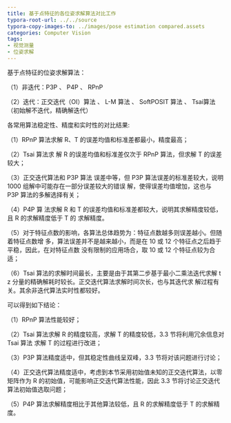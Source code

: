 ```yaml
---
title: 基于点特征的各位姿求解算法对比工作
typora-root-url: ../../source
typora-copy-images-to: ../images/pose estimation compared.assets
categories: Computer Vision
tags:
- 视觉测量
- 位姿求解
---
```


基于点特征的位姿求解算法：

（1）非迭代：P3P 、 P4P 、 RPnP 

（2）迭代：正交迭代（OI）算法 、 L-M 算法 、  SoftPOSIT 算法 、 Tsai算法（初始解不迭代，精确解迭代）

各常用算法稳定性、精度和实时性的对比结果:

（1）RPnP 算法求解 R、T 的误差均值和标准差都最小，精度最高；

（2）Tsai 算法求 解 R 的误差均值和标准差仅次于 RPnP 算法，但求解 T 的误差较大；

（3）正交迭代算法和 P3P 算法 误差中等，但 P3P 算法误差的标准差较大，说明 1000 组解中可能存在一部分误差较大的错误 解，使得误差均值增加，这也与 P3P 算法的多解选择有关；

（4）P4P 算 法求解 R 和 T 的误差均值和标准差都较大，说明其求解精度较低，且 R 的求解精度低于 T 的 求解精度。

（5）对于特征点数的影响，各算法总体趋势为：特征点数越多则误差越小。但随着特征点数增 多，算法误差并不是越来越小，而是在 10 或 12 个特征点之后趋于平稳，因此，在对特征点数 没有限制的应用场合，取 10 或 12 个特征点较为合适；

（6）Tsai 算法的求解时间最长，主要是由于其第二步基于最小二乘法迭代求解 t z 分量的精确解耗时较长。正交迭代算法求解时间次长，也与其迭代求 解过程有关。其余非迭代算法实时性都较好。

可以得到如下结论： 

（1）RPnP 算法性能较好； 

（2）Tsai 算法求解 R 的精度较高，求解 T 的精度较低，3.3 节将利用冗余信息对 Tsai 算法 求解 T 的过程进行改进；

（3）P3P 算法精度适中，但其稳定性曲线呈双峰，3.3 节将对该问题进行讨论； 

（4）正交迭代算法精度适中，考虑到本节采用初始值未知的正交迭代算法，以零矩阵作为 R 的初始值，可能影响正交迭代算法性能，因此 3.3 节将讨论正交迭代算法初始值选取问题； 

（5）P4P 算法求解精度相比于其他算法较低，且 R 的求解精度低于 T 的求解精度。